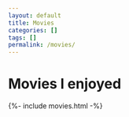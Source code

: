 ```yaml
---
layout: default
title: Movies
categories: []
tags: []
permalink: /movies/
---
```

# Movies I enjoyed

<div class="tab-pane show active" id="movie-list" role="tabpanel" aria-labelledby="movies-tab">{%- include movies.html -%}</div>

<script>
  $('#video-link').magnificPopup({
    type: 'inline',
    closeOnBgClick: true,
    showCloseBtn: false
  })
</script>

